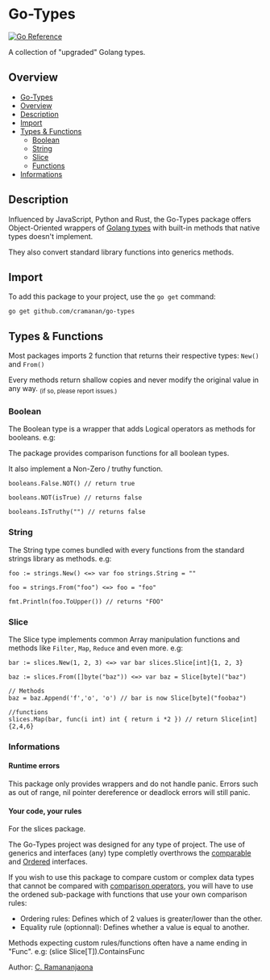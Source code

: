 # Go-Types

[![Go Reference](https://pkg.go.dev/badge/github.com/cramanan/go-types.svg)](https://pkg.go.dev/github.com/cramanan/go-types)

A collection of "upgraded" Golang types.

## Overview

-   [Go-Types](#go-types)
-   [Overview](#overview)
-   [Description](#description)
-   [Import](#import)
-   [Types & Functions](#types--functions)
    -   [Boolean]()
    -   [String](#string)
    -   [Slice](#slice)
    -   [Functions]()
-   [Informations](#informations)

## Description

Influenced by JavaScript, Python and Rust, the Go-Types package offers Object-Oriented wrappers of [Golang types](https://go.dev/ref/spec#Types) with built-in methods that native types doesn't implement.

They also convert standard library functions into generics methods.

## Import

To add this package to your project, use the `go get` command:

```
go get github.com/cramanan/go-types
```

## Types & Functions

Most packages imports 2 function that returns their respective types: `New()` and `From()`

Every methods return shallow copies and never modify the original value in any way. <sub>(if so, please report issues.)</sub>

### Boolean

The Boolean type is a wrapper that adds Logical operators as methods for booleans. e.g:

The package provides comparison functions for all boolean types.

It also implement a Non-Zero / truthy function.

```golang
booleans.False.NOT() // return true

booleans.NOT(isTrue) // returns false

booleans.IsTruthy("") // returns false
```

### String

The String type comes bundled with every functions from the standard strings library as methods. e.g:

```golang
foo := strings.New() <=> var foo strings.String = ""

foo = strings.From("foo") <=> foo = "foo"

fmt.Println(foo.ToUpper()) // returns "FOO"
```

### Slice

The Slice type implements common Array manipulation functions and methods like `Filter`, `Map`, `Reduce` and even more. e.g:

```golang
bar := slices.New(1, 2, 3) <=> var bar slices.Slice[int]{1, 2, 3}

baz := slices.From([]byte("baz")) <=> var baz = Slice[byte]("baz")

// Methods
baz = baz.Append('f','o', 'o') // bar is now Slice[byte]("foobaz")

//functions
slices.Map(bar, func(i int) int { return i *2 }) // return Slice[int]{2,4,6}
```

### Informations

#### Runtime errors

This package only provides wrappers and do not handle panic. Errors such as out of range, nil pointer dereference or deadlock errors will still panic.

#### Your code, your rules

For the slices package.

The Go-Types project was designed for any type of project. The use of generics and interfaces (any) type completly overthrows the [comparable](https://go.dev/blog/comparable) and [Ordered](https://pkg.go.dev/cmp#Ordered) interfaces.

If you wish to use this package to compare custom or complex data types that cannot be compared with [comparison operators](https://go.dev/ref/spec#Comparison_operators), you will have to use the ordened sub-package with functions that use your own comparison rules:

-   Ordering rules: Defines which of 2 values is greater/lower than the other.
-   Equality rule (optionnal): Defines whether a value is equal to another.

Methods expecting custom rules/functions often have a name ending in "Func". e.g: (slice Slice[T]).ContainsFunc <!--add link that tracks line -->

Author: [C. Ramananjaona](https://github.com/cramanan)
